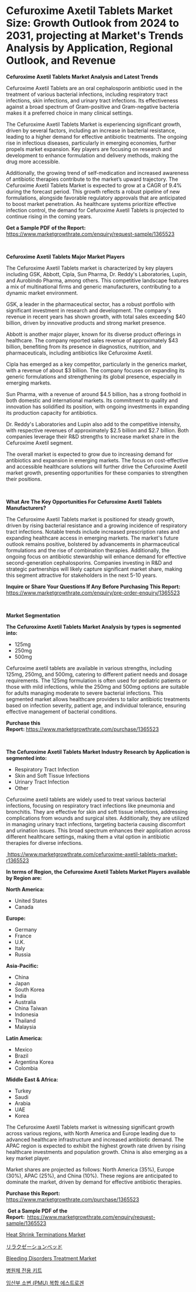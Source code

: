 <p><h1>Cefuroxime Axetil Tablets Market Size: Growth Outlook from 2024 to 2031, projecting at Market's Trends Analysis by Application, Regional Outlook, and Revenue</h1></p><p><strong>Cefuroxime Axetil Tablets Market Analysis and Latest Trends</strong></p>
<p><p>Cefuroxime Axetil Tablets are an oral cephalosporin antibiotic used in the treatment of various bacterial infections, including respiratory tract infections, skin infections, and urinary tract infections. Its effectiveness against a broad spectrum of Gram-positive and Gram-negative bacteria makes it a preferred choice in many clinical settings.</p><p>The Cefuroxime Axetil Tablets Market is experiencing significant growth, driven by several factors, including an increase in bacterial resistance, leading to a higher demand for effective antibiotic treatments. The ongoing rise in infectious diseases, particularly in emerging economies, further propels market expansion. Key players are focusing on research and development to enhance formulation and delivery methods, making the drug more accessible.</p><p>Additionally, the growing trend of self-medication and increased awareness of antibiotic therapies contribute to the market’s upward trajectory. The Cefuroxime Axetil Tablets Market is expected to grow at a CAGR of 9.4% during the forecast period. This growth reflects a robust pipeline of new formulations, alongside favorable regulatory approvals that are anticipated to boost market penetration. As healthcare systems prioritize effective infection control, the demand for Cefuroxime Axetil Tablets is projected to continue rising in the coming years.</p></p>
<p><strong>Get a Sample PDF of the Report:&nbsp;</strong> <a href="https://www.marketgrowthrate.com/enquiry/request-sample/1365523">https://www.marketgrowthrate.com/enquiry/request-sample/1365523</a></p>
<p>&nbsp;</p>
<p><strong>Cefuroxime Axetil Tablets Major Market Players</strong></p>
<p><p>The Cefuroxime Axetil Tablets market is characterized by key players including GSK, Abbott, Cipla, Sun Pharma, Dr. Reddy's Laboratories, Lupin, and Aurobindo Pharma, among others. This competitive landscape features a mix of multinational firms and generic manufacturers, contributing to a dynamic market environment.</p><p>GSK, a leader in the pharmaceutical sector, has a robust portfolio with significant investment in research and development. The company's revenue in recent years has shown growth, with total sales exceeding $40 billion, driven by innovative products and strong market presence.</p><p>Abbott is another major player, known for its diverse product offerings in healthcare. The company reported sales revenue of approximately $43 billion, benefiting from its presence in diagnostics, nutrition, and pharmaceuticals, including antibiotics like Cefuroxime Axetil.</p><p>Cipla has emerged as a key competitor, particularly in the generics market, with a revenue of about $3 billion. The company focuses on expanding its generic formulations and strengthening its global presence, especially in emerging markets.</p><p>Sun Pharma, with a revenue of around $4.5 billion, has a strong foothold in both domestic and international markets. Its commitment to quality and innovation has solidified its position, with ongoing investments in expanding its production capacity for antibiotics.</p><p>Dr. Reddy's Laboratories and Lupin also add to the competitive intensity, with respective revenues of approximately $2.5 billion and $2.7 billion. Both companies leverage their R&D strengths to increase market share in the Cefuroxime Axetil segment.</p><p>The overall market is expected to grow due to increasing demand for antibiotics and expansion in emerging markets. The focus on cost-effective and accessible healthcare solutions will further drive the Cefuroxime Axetil market growth, presenting opportunities for these companies to strengthen their positions.</p></p>
<p>&nbsp;</p>
<p><strong>What Are The Key Opportunities For Cefuroxime Axetil Tablets Manufacturers?</strong></p>
<p><p>The Cefuroxime Axetil Tablets market is positioned for steady growth, driven by rising bacterial resistance and a growing incidence of respiratory tract infections. Notable trends include increased prescription rates and expanding healthcare access in emerging markets. The market's future outlook remains positive, bolstered by advancements in pharmaceutical formulations and the rise of combination therapies. Additionally, the ongoing focus on antibiotic stewardship will enhance demand for effective second-generation cephalosporins. Companies investing in R&D and strategic partnerships will likely capture significant market share, making this segment attractive for stakeholders in the next 5-10 years.</p></p>
<p><strong>Inquire or Share Your Questions If Any Before Purchasing This Report:</strong> <a href="https://www.marketgrowthrate.com/enquiry/pre-order-enquiry/1365523">https://www.marketgrowthrate.com/enquiry/pre-order-enquiry/1365523</a></p>
<p>&nbsp;</p>
<p><strong>Market Segmentation</strong></p>
<p><strong>The Cefuroxime Axetil Tablets Market Analysis by types is segmented into:</strong></p>
<p><ul><li>125mg</li><li>250mg</li><li>500mg</li></ul></p>
<p><p>Cefuroxime axetil tablets are available in various strengths, including 125mg, 250mg, and 500mg, catering to different patient needs and dosage requirements. The 125mg formulation is often used for pediatric patients or those with mild infections, while the 250mg and 500mg options are suitable for adults managing moderate to severe bacterial infections. This segmented market allows healthcare providers to tailor antibiotic treatments based on infection severity, patient age, and individual tolerance, ensuring effective management of bacterial conditions.</p></p>
<p><strong>Purchase this Report:&nbsp;</strong><a href="https://www.marketgrowthrate.com/purchase/1365523">https://www.marketgrowthrate.com/purchase/1365523</a></p>
<p>&nbsp;</p>
<p><strong>The Cefuroxime Axetil Tablets Market Industry Research by Application is segmented into:</strong></p>
<p><ul><li>Respiratory Tract Infection</li><li>Skin and Soft Tissue Infections</li><li>Urinary Tract Infection</li><li>Other</li></ul></p>
<p><p>Cefuroxime axetil tablets are widely used to treat various bacterial infections, focusing on respiratory tract infections like pneumonia and bronchitis. They are effective for skin and soft tissue infections, addressing complications from wounds and surgical sites. Additionally, they are utilized in managing urinary tract infections, targeting bacteria causing discomfort and urination issues. This broad spectrum enhances their application across different healthcare settings, making them a vital option in antibiotic therapies for diverse infections.</p></p>
<p><a href="https://www.marketgrowthrate.com/cefuroxime-axetil-tablets-market-r1365523">&nbsp;https://www.marketgrowthrate.com/cefuroxime-axetil-tablets-market-r1365523</a></p>
<p><strong>In terms of Region, the Cefuroxime Axetil Tablets Market Players available by Region are:</strong></p>
<p>
    <p> <strong> North America: </strong>
        <ul>
            <li>United States</li>
            <li>Canada</li>
        </ul>
        </p> 
    <p> <strong> Europe: </strong>
        <ul>
            <li>Germany</li>
            <li>France</li>
            <li>U.K.</li>
            <li>Italy</li>
            <li>Russia</li>
        </ul>
        </p> 
    <p> <strong> Asia-Pacific: </strong>
        <ul>
            <li>China</li>
            <li>Japan</li>
            <li>South Korea</li>
            <li>India</li>
            <li>Australia</li>
            <li>China Taiwan</li>
            <li>Indonesia</li>
            <li>Thailand</li>
            <li>Malaysia</li>
        </ul>
        </p> 
    <p> <strong> Latin America: </strong>
        <ul>
            <li>Mexico</li>
            <li>Brazil</li>
            <li>Argentina Korea</li>
            <li>Colombia</li>
        </ul>
        </p> 
    <p> <strong> Middle East & Africa: </strong>
        <ul>
            <li>Turkey</li>
            <li>Saudi</li>
            <li>Arabia</li>
            <li>UAE</li>
            <li>Korea</li>
        </ul>
    </p>
    </p>
<p><p>The Cefuroxime Axetil Tablets market is witnessing significant growth across various regions, with North America and Europe leading due to advanced healthcare infrastructure and increased antibiotic demand. The APAC region is expected to exhibit the highest growth rate driven by rising healthcare investments and population growth. China is also emerging as a key market player. </p><p>Market shares are projected as follows: North America (35%), Europe (30%), APAC (25%), and China (10%). These regions are anticipated to dominate the market, driven by demand for effective antibiotic therapies.</p></p>
<p><strong>Purchase this Report: </strong><a href="https://www.marketgrowthrate.com/purchase/1365523">https://www.marketgrowthrate.com/purchase/1365523</a></p>
<p>&nbsp;<strong>Get a Sample PDF of the Report:&nbsp;&nbsp;</strong><a href="https://www.marketgrowthrate.com/enquiry/request-sample/1365523">https://www.marketgrowthrate.com/enquiry/request-sample/1365523</a></p>
<p><strong></strong></p>
<p><p><a href="https://github.com/AshikRahman665/Market-Research-Report-List-1/blob/main/heat-shrink-terminations-market.md">Heat Shrink Terminations Market</a></p><p><a href="https://medium.com/@jessicagtk0/%E3%83%AA%E3%83%A9%E3%82%AF%E3%82%BC%E3%83%BC%E3%82%B7%E3%83%A7%E3%83%B3%E3%83%99%E3%83%83%E3%83%89%E5%B8%82%E5%A0%B4-%E3%82%B0%E3%83%AD%E3%83%BC%E3%83%90%E3%83%AB%E5%B8%82%E5%A0%B4%E3%81%AE%E3%83%88%E3%83%AC%E3%83%B3%E3%83%89%E3%81%A8%E5%B8%82%E5%A0%B4%E4%BA%88%E6%B8%AC-2024%E5%B9%B4-2031%E5%B9%B4-5208ad2325e2">リラクゼーションベッド</a></p><p><a href="https://www.linkedin.com/pulse/bleeding-disorders-treatment-industry-analysis-report-its-y6s6e?trackingId=HU9hMyZeRnOrufdAtGuxsw%3D%3D">Bleeding Disorders Treatment Market</a></p><p><a href="https://medium.com/@jonatanjast75/%EA%B8%80%EB%A1%9C%EB%B2%8C-%EB%B3%91%EC%9B%90%EA%B7%A0-%ED%8A%B9%EC%9D%B4-%ED%82%A4%ED%8A%B8-%EC%8B%9C%EC%9E%A5%EC%9D%84-%EC%9D%B4%EB%81%8C%EA%B3%A0-%EC%9E%88%EB%8A%94-%EC%9A%94%EC%86%8C%EB%8A%94-%EB%AC%B4%EC%97%87%EC%9D%B8%EA%B0%80%EC%9A%94-%ED%8A%B8%EB%A0%8C%EB%93%9C-%EC%9D%91%EC%9A%A9-%EB%B0%8F-%EC%A7%80%EC%97%AD-%EC%98%88%EC%B8%A1-2024-2031-%EC%97%90-%EB%8C%80%ED%95%B4-%EC%95%8C%EC%95%84%EB%B3%B4%EC%84%B8%EC%9A%94-8c48950969ce">병원체 전용 키트</a></p><p><a href="https://medium.com/@jonatanjast75/%EC%9E%84%EC%82%B0%EB%B6%80-%EB%A7%90-%EC%86%8C%EB%B3%80-pmu-%EA%B2%B0%ED%95%A9-%EC%97%90%EC%8A%A4%ED%8A%B8%EB%A1%9C%EA%B2%90-%EC%8B%9C%EC%9E%A5-%EC%9D%91%EC%9A%A9-%ED%94%84%EB%A1%9C%EA%B7%B8%EB%9E%A8-%EB%B3%91%EC%9B%90-%EC%95%BD%EA%B5%AD-%EC%86%8C%EB%A7%A4-%EC%95%BD%EA%B5%AD-%EC%82%B0%EB%B6%80%EC%9D%B8%EA%B3%BC-%ED%81%B4%EB%A6%AC%EB%8B%89-%EA%B8%B0%ED%83%80-%EB%B0%8F-%EC%8B%9C%EC%9E%A5-%EC%9C%A0%ED%98%95-%EA%B2%BD%EA%B5%AC-%EC%A0%9C%ED%98%95-%EA%B5%AD%EC%86%8C-%EC%A0%9C%ED%98%95-%EC%A3%BC%EC%82%AC-dd6c1d48cee6">임산부 소변 (PMU) 복합 에스트로겐</a></p></p>